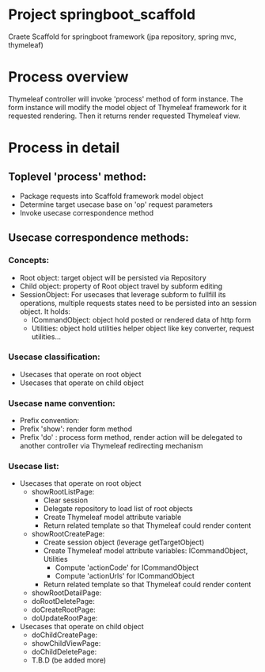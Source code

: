 # Project springboot_scaffold
Craete Scaffold for springboot framework (jpa repository, spring mvc, thymeleaf)

# Process overview
Thymeleaf controller will invoke 'process' method of form instance. The form
instance will modify the model object of Thymeleaf framework for it requested
rendering. Then it returns render requested Thymeleaf view.

# Process in detail
## Toplevel 'process' method:
* Package requests into Scaffold framework model object
* Determine target usecase base on 'op' request parameters
* Invoke usecase correspondence method
## Usecase correspondence methods:
### Concepts:
* Root object:   target object will be persisted via Repository
* Child object:  property of Root object travel by subform editing
* SessionObject: For usecases that leverage subform to fullfill its operations, multiple requests states need to be persisted into an session object. It holds:
    * ICommandObject: object hold posted or rendered data of http form
    * Utilities: object hold utilities helper object like key converter, request utilities...
### Usecase classification:
* Usecases that operate on root object
* Usecases that operate on child object
### Usecase name convention:
* Prefix convention:
* Prefix 'show': render form method
* Prefix 'do'  : process form method, render action will be delegated to another controller via Thymeleaf redirecting mechanism
### Usecase list:
* Usecases that operate on root object
    * showRootListPage:
        * Clear session
        * Delegate repository to load list of root objects
        * Create Thymeleaf model attribute variable
        * Return related template so that Thymeleaf could render content
    * showRootCreatePage: 
        * Create session object (leverage getTargetObject)
        * Create Thymeleaf model attribute variables: ICommandObject, Utilities
            * Compute 'actionCode' for ICommandObject
            * Compute 'actionUrls' for ICommandObject
        * Return related template so that Thymeleaf could render content
    * showRootDetailPage: 
    * doRootDeletePage: 
    * doCreateRootPage: 
    * doUpdateRootPage: 
* Usecases that operate on child object
    * doChildCreatePage: 
    * showChildViewPage: 
    * doChildDeletePage: 
    * T.B.D (be added more)
